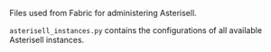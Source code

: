 Files used from Fabric for administering Asterisell.

`asterisell_instances.py` contains the configurations of all available Asterisell instances.
